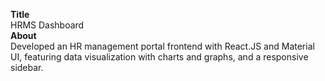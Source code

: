 <b>Title</b>
<br />
HRMS Dashboard
<br />
<b>About</b>
<br />
Developed an HR management portal frontend with React.JS and Material UI, featuring data visualization with charts and graphs, and a responsive sidebar.
<br />

